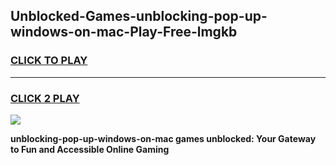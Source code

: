 
## Unblocked-Games-unblocking-pop-up-windows-on-mac-Play-Free-lmgkb
<h3>
<a href="https://premium76.site?title=unblocking-pop-up-windows-on-mac&ref=18A1">CLICK TO PLAY</a></h3>
<hr>

<h3>
<a href="https://premium76.site?title=unblocking-pop-up-windows-on-mac&ref=18A1">CLICK 2 PLAY</a>
  
</h3>

<a href="https://premium76.site?title=unblocking-pop-up-windows-on-mac&ref=18A1"><img src="https://clearcache.store/games.png"></a>


**unblocking-pop-up-windows-on-mac games unblocked: Your Gateway to Fun and Accessible Online Gaming**
